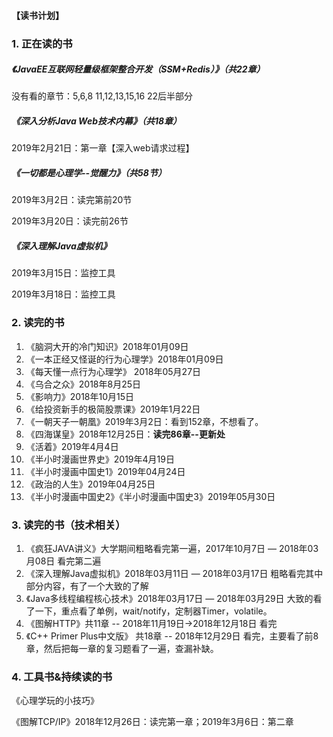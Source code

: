 #### 【读书计划】

### 1. 正在读的书



##### 《JavaEE互联网轻量级框架整合开发（SSM+Redis）》（共22章）

没有看的章节：5,6,8   11,12,13,15,16    22后半部分





##### 《深入分析Java Web技术内幕》（共18章）

2019年2月21日：第一章【深入web请求过程】



##### 《一切都是心理学--觉醒力》（共58节）

2019年3月2日：读完第前20节

2019年3月20日：读完前26节



##### 《深入理解Java虚拟机》

2019年3月15日：监控工具

2019年3月18日：监控工具



### 2. 读完的书

1. 《脑洞大开的冷门知识》2018年01月09日
2. 《一本正经又怪诞的行为心理学》2018年01月09日
3. 《每天懂一点行为心理学》 2018年05月27日
4. 《乌合之众》2018年8月25日
5. 《影响力》2018年10月15日
6. 《给投资新手的极简股票课》2019年1月22日
7. 《一朝天子一朝凰》2019年3月2日：看到152章，不想看了。
8. 《四海谋皇》2018年12月25日：**读完86章--更新处**
9. 《活着》2019年4月4日
10. 《半小时漫画世界史》2019年4月19日
11. 《半小时漫画中国史1》2019年04月24日
12. 《政治的人生》2019年04月25日
13. 《半小时漫画中国史2》《半小时漫画中国史3》2019年05月30日

### 3. 读完的书（技术相关）

1. 《疯狂JAVA讲义》大学期间粗略看完第一遍，2017年10月7日 — 2018年03月08日 看完第二遍
2. 《深入理解Java虚拟机》2018年03月11日 — 2018年03月17日 粗略看完其中部分内容，有了一个大致的了解
3. 《Java多线程编程核心技术》2018年03月17日 — 2018年03月29日 大致的看了一下，重点看了单例，wait/notify，定制器Timer，volatile。
4. 《图解HTTP》共11章 -- 2018年11月19日->2018年12月18日 看完
5. 《C++ Primer Plus中文版》 共18章 -- 2018年12月29日 看完，主要看了前8章，然后把每一章的复习题看了一遍，查漏补缺。

### 4. 工具书&持续读的书

《心理学玩的小技巧》

《图解TCP/IP》2018年12月26日：读完第一章；2019年3月6日：第二章

